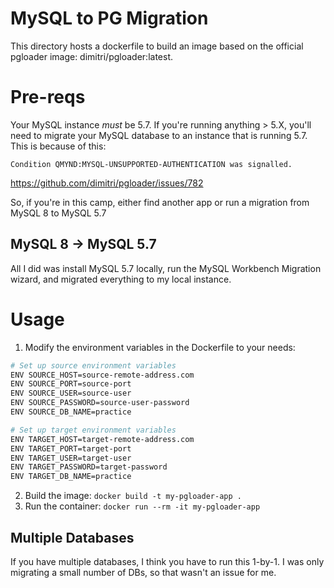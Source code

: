 # MySQL to PG Migration

This directory hosts a dockerfile to build an image based on the official pgloader image: dimitri/pgloader:latest.

# Pre-reqs

Your MySQL instance _must_ be 5.7. If you're running anything > 5.X, you'll need to migrate your MySQL
database to an instance that is running 5.7. This is because of this:

``Condition QMYND:MYSQL-UNSUPPORTED-AUTHENTICATION was signalled.``

https://github.com/dimitri/pgloader/issues/782

So, if you're in this camp, either find another app or run a migration from MySQL 8 to MySQL 5.7

## MySQL 8 -> MySQL 5.7

All I did was install MySQL 5.7 locally, run the MySQL Workbench Migration wizard, and migrated everything
to my local instance.

# Usage

1. Modify the environment variables in the Dockerfile to your needs:

```bash
# Set up source environment variables
ENV SOURCE_HOST=source-remote-address.com
ENV SOURCE_PORT=source-port
ENV SOURCE_USER=source-user
ENV SOURCE_PASSWORD=source-user-password
ENV SOURCE_DB_NAME=practice

# Set up target environment variables
ENV TARGET_HOST=target-remote-address.com
ENV TARGET_PORT=target-port
ENV TARGET_USER=target-user
ENV TARGET_PASSWORD=target-password
ENV TARGET_DB_NAME=practice
```

2. Build the image: ``docker build -t my-pgloader-app .``
3. Run the container: ``docker run --rm -it my-pgloader-app``

## Multiple Databases
If you have multiple databases, I think you have to run this 1-by-1. I was only migrating a small number of DBs, so that wasn't an issue for me.